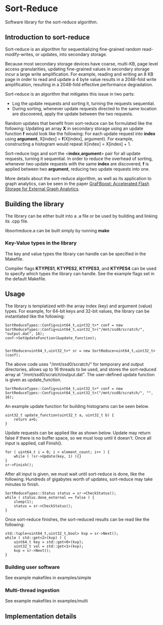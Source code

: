 # Sort-Reduce

Software library for the sort-reduce algorithm.

## Introduction to sort-reduce

Sort-reduce is an algorithm for sequentializing fine-grained random read-modify-writes, or updates, into secondary storage.

Because most secondary storage devices have coarse, multi-KB, page level access granularities, updating fine-grained values in secondary storage incur a large write amplification.
For example, reading and writing an 8 KB page in order to read and update a 4 byte value results in a 2048-fold write amplification, resulting in a 2048-fold effective performance degradation.

Sort-reduce is an algorithm that mitigates this issue in two parts:
- Log the update requests and sorting it, turning the requests sequential.
- During sorting, whenever update requests directed to the same location are discovered, apply the update between the two requests.

Random updates that benefit from sort-reduce can be formulated like the following:
Updating an array **X** in secondary storage using an update function **f** would look like the following:
For each update request into __index__ using __argument__, X[index] = **f**(X[index], argument).
For example, constructing a histogram would repeat X[index] = X[index] + 1.

Sort-reduce logs and sort the <__index__,__argument__> pair for all update requests, turning it sequential.
In order to reduce the overhead of sorting, whenever two update requests with the same __index__ are discovered, **f** is applied between two __argument__, reducing two update requests into one.

More details about the sort-reduce algorithm, as well as its application to graph analytics, can be seen in the paper [GraFBoost: Accelerated Flash Storage for External Graph Analytics](http://people.csail.mit.edu/wjun/papers/isca2018-camera.pdf).


## Building the library

The library can be either built into a .a file or be used by building and linking its .cpp file.

libsortreduce.a can be built simply by running **make**


### Key-Value types in the library

The key and value types the library can handle can be specified in the Makefile.

Compiler flags **KTYPES1**,  **KTYPES2**,  **KTYPES3**, and **KTYPES4** can be used to specify which types the library can handle.
See the example flags set in the default Makefile.


## Usage

The library is templatized with the array index (key) and argument (value) types.
For example, for 64-bit keys and 32-bit values, the library can be instantiated like the following:

```
SortReduceTypes::Config<uint64_t,uint32_t>* conf = new SortReduceTypes::Config<uint64_t,uint32_t>("/mnt/ssd0/scratch/", "output.dat", 16);
conf->SetUpdateFunction(&update_function);


SortReduce<uint64_t,uint32_t>* sr = new SortReduce<uint64_t,uint32_t>(conf);
```

The above code uses "/mnt/ssd0/scratch/" for temporary and output directories, allows up to 16 threads to be used, and stores the sort-reduced array at "/mnt/ssd0/scratch/output.dat".
The user-defined update function is given as update_function.


```
SortReduceTypes::Config<uint64_t,uint32_t>* conf = new SortReduceTypes::Config<uint64_t,uint32_t>("/mnt/ssd0/scratch/", "", 16);
```

An example update function for building histograms can be seen below.

```
uint32_t update_function(uint32_t a, uint32_t b) {
	return a+b;
}
```

Update requests can be applied like as shown below.
Update may return false if there is no buffer space, so we must loop until it doesn't.
Once all input is applied, call Finish().

```
for ( uint64_t i = 0; i < element_count; i++ ) { 
	while ( !sr->Update(key, 1) ){}
}
sr->Finish();

```

After all input is given, we must wait until sort-reduce is done, like the following:
Hundreds of gigabytes worth of updates, sort-reduce may take minutes to finish.

```
SortReduceTypes::Status status = sr->CheckStatus();
while ( status.done_external == false ) {
	sleep(1);
	status = sr->CheckStatus();
}
```

Once sort-reduce finishes, the sort-reduced results can be read like the following:

```
std::tuple<uint64_t,uint32_t,bool> kvp = sr->Next();
while ( std::get<2>(kvp) ) {
	uint64_t key = std::get<0>(kvp);
	uint32_t val = std::get<1>(kvp);
	kvp = sr->Next();
}
```


### Building user software

See example makefiles in examples/simple

### Multi-thread ingestion

See example makefiles in examples/multi

## Implementation details
